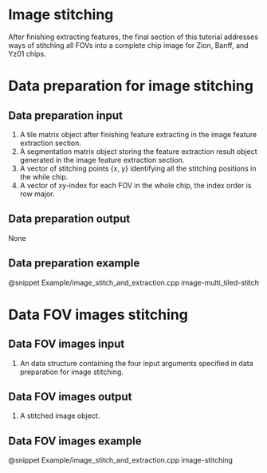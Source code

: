 
Image stitching
===============

After finishing extracting features, the final section of this tutorial addresses ways of stitching all FOVs into a complete chip image for Zion, Banff, and Yz01 chips.

Data preparation for image stitching
====================================

Data preparation input
----------------------

1. A tile matrix object after finishing feature extracting in the image feature extraction section.
2. A segmentation matrix object storing the feature extraction result object generated in the image feature extraction section.
3. A vector of stitching points {x, y} identifying all the stitching positions in the while chip.
4. A vector of xy-index for each FOV in the whole chip, the index order is row major.

Data preparation output
-----------------------

None

Data preparation example
------------------------

@snippet Example/image_stitch_and_extraction.cpp image-multi_tiled-stitch

Data FOV images stitching
=========================

Data FOV images input
---------------------

1. An data structure containing the four input arguments specified in data preparation for image stitching.

Data FOV images output
----------------------

1. A stitched image object.

Data FOV images example
-----------------------

@snippet Example/image_stitch_and_extraction.cpp image-stitching
